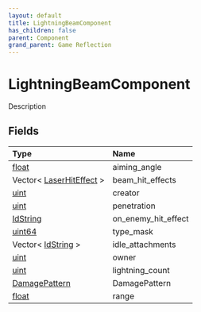 ```yaml
---
layout: default
title: LightningBeamComponent
has_children: false
parent: Component
grand_parent: Game Reflection
---
```

# LightningBeamComponent
Description 

## Fields
| Type | Name |
|:-------------|:--------------|
| [float](/game-reflection/components/float.md) | aiming_angle |
| Vector< [LaserHitEffect](/game-reflection/classes/laser_hit_effect.md) > | beam_hit_effects |
| [uint](/game-reflection/components/uint.md) | creator |
| [uint](/game-reflection/components/uint.md) | penetration |
| [IdString](/game-reflection/components/id_string.md) | on_enemy_hit_effect |
| [uint64](/game-reflection/components/uint64.md) | type_mask |
| Vector< [IdString](/game-reflection/components/id_string.md) > | idle_attachments |
| [uint](/game-reflection/components/uint.md) | owner |
| [uint](/game-reflection/components/uint.md) | lightning_count |
| [DamagePattern](/game-reflection/classes/damage_pattern.md) | DamagePattern |
| [float](/game-reflection/components/float.md) | range |
